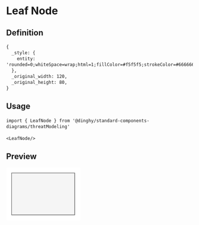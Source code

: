 # Leaf Node

## Definition

```
{
  _style: { 
    entity: 'rounded=0;whiteSpace=wrap;html=1;fillColor=#f5f5f5;strokeColor=#666666;',
  },
  _original_width: 120,
  _original_height: 80,
}
```

## Usage

```
import { LeafNode } from '@dinghy/standard-components-diagrams/threatModeling'

<LeafNode/>
```

## Preview

<img src="./leaf-node.png" width="200"/>
